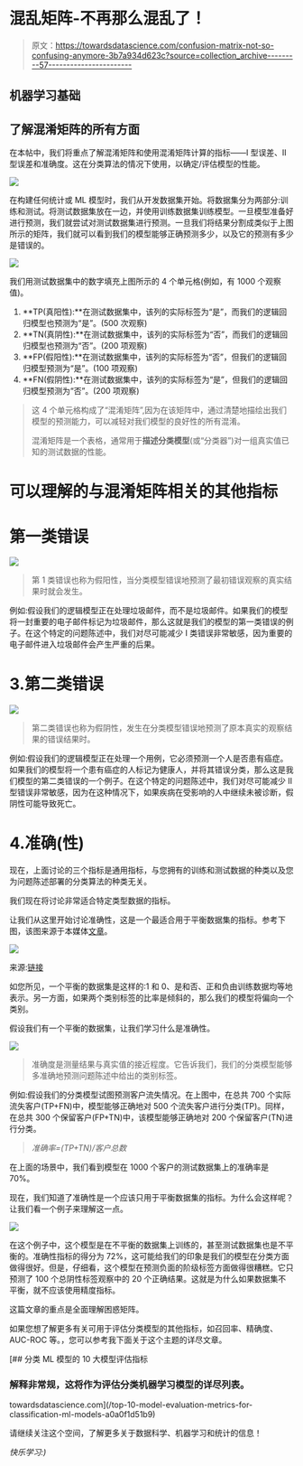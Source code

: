 # 混乱矩阵-不再那么混乱了！

> 原文：<https://towardsdatascience.com/confusion-matrix-not-so-confusing-anymore-3b7a934d623c?source=collection_archive---------57----------------------->

## 机器学习基础

## 了解混淆矩阵的所有方面

在本帖中，我们将重点了解混淆矩阵和使用混淆矩阵计算的指标——I 型误差、II 型误差和准确度。这在分类算法的情况下使用，以确定/评估模型的性能。

![](img/a0ee6a815bfa808f33be73e08f578d57.png)

在构建任何统计或 ML 模型时，我们从开发数据集开始。将数据集分为两部分:训练和测试。将测试数据集放在一边，并使用训练数据集训练模型。一旦模型准备好进行预测，我们就尝试对测试数据集进行预测。一旦我们将结果分割成类似于上图所示的矩阵，我们就可以看到我们的模型能够正确预测多少，以及它的预测有多少是错误的。

![](img/38fe816c83e2adcd04d1654adb17ef18.png)

我们用测试数据集中的数字填充上图所示的 4 个单元格(例如，有 1000 个观察值)。

1.  **TP(真阳性):**在测试数据集中，该列的实际标签为“是”，而我们的逻辑回归模型也预测为“是”。(500 次观察)
2.  **TN(真阴性):**在测试数据集中，该列的实际标签为“否”，而我们的逻辑回归模型也预测为“否”。(200 项观察)
3.  **FP(假阳性):**在测试数据集中，该列的实际标签为“否”，但我们的逻辑回归模型预测为“是”。(100 项观察)
4.  **FN(假阴性):**在测试数据集中，该列的实际标签为“是”，但我们的逻辑回归模型预测为“否”。(200 项观察)

> 这 4 个单元格构成了“混淆矩阵”,因为在该矩阵中，通过清楚地描绘出我们模型的预测能力，可以减轻对我们模型的良好性的所有混淆。
> 
> 混淆矩阵是一个表格，通常用于**描述分类模型**(或“分类器”)对一组真实值已知的测试数据的性能。

# 可以理解的与混淆矩阵相关的其他指标

# 第一类错误

![](img/47062764b16c48847c1609bb361029c8.png)

> 第 1 类错误也称为假阳性，当分类模型错误地预测了最初错误观察的真实结果时就会发生。

例如:假设我们的逻辑模型正在处理垃圾邮件，而不是垃圾邮件。如果我们的模型将一封重要的电子邮件标记为垃圾邮件，那么这就是我们的模型的第一类错误的例子。在这个特定的问题陈述中，我们对尽可能减少 I 类错误非常敏感，因为重要的电子邮件进入垃圾邮件会产生严重的后果。

# 3.第二类错误

![](img/ebd8539eed7af6963f7999b00369602e.png)

> 第二类错误也称为假阴性，发生在分类模型错误地预测了原本真实的观察结果的错误结果时。

例如:假设我们的逻辑模型正在处理一个用例，它必须预测一个人是否患有癌症。如果我们的模型将一个患有癌症的人标记为健康人，并将其错误分类，那么这是我们模型的第二类错误的一个例子。在这个特定的问题陈述中，我们对尽可能减少 II 型错误非常敏感，因为在这种情况下，如果疾病在受影响的人中继续未被诊断，假阴性可能导致死亡。

# 4.准确(性)

现在，上面讨论的三个指标是通用指标，与您拥有的训练和测试数据的种类以及您为问题陈述部署的分类算法的种类无关。

我们现在将讨论非常适合特定类型数据的指标。

让我们从这里开始讨论准确性，这是一个最适合用于平衡数据集的指标。参考下图，该图来源于本媒体[文章](https://medium.com/analytics-vidhya/what-is-balance-and-imbalance-dataset-89e8d7f46bc5)。

![](img/103c5bd12e795c3ecab4d9fa11f7cfd8.png)

来源:[链接](https://medium.com/analytics-vidhya/what-is-balance-and-imbalance-dataset-89e8d7f46bc5)

如您所见，一个平衡的数据集是这样的:1 和 0、是和否、正和负由训练数据均等地表示。另一方面，如果两个类别标签的比率是倾斜的，那么我们的模型将偏向一个类别。

假设我们有一个平衡的数据集，让我们学习什么是准确性。

![](img/8ad9ad6f4cb7d4dec290362e5927f77a.png)

> 准确度是测量结果与真实值的接近程度。它告诉我们，我们的分类模型能够多准确地预测问题陈述中给出的类别标签。

例如:假设我们的分类模型试图预测客户流失情况。在上图中，在总共 700 个实际流失客户(TP+FN)中，模型能够正确地对 500 个流失客户进行分类(TP)。同样，在总共 300 个保留客户(FP+TN)中，该模型能够正确地对 200 个保留客户(TN)进行分类。

> *准确率=(TP+TN)/客户总数*

在上面的场景中，我们看到模型在 1000 个客户的测试数据集上的准确率是 70%。

现在，我们知道了准确性是一个应该只用于平衡数据集的指标。为什么会这样呢？让我们看一个例子来理解这一点。

![](img/888004835ba5ed4f3b19a23c969ac1e2.png)

在这个例子中，这个模型是在不平衡的数据集上训练的，甚至测试数据集也是不平衡的。准确性指标的得分为 72%，这可能给我们的印象是我们的模型在分类方面做得很好。但是，仔细看，这个模型在预测负面的阶级标签方面做得很糟糕。它只预测了 100 个总阴性标签观察中的 20 个正确结果。这就是为什么如果数据集不平衡，就不应该使用精度指标。

这篇文章的重点是全面理解困惑矩阵。

如果您想了解更多有关可用于评估分类模型的其他指标，如召回率、精确度、AUC-ROC 等。，您可以参考我下面关于这个主题的详尽文章。

[](/top-10-model-evaluation-metrics-for-classification-ml-models-a0a0f1d51b9) [## 分类 ML 模型的 10 大模型评估指标

### 解释非常规，这将作为评估分类机器学习模型的详尽列表。

towardsdatascience.com](/top-10-model-evaluation-metrics-for-classification-ml-models-a0a0f1d51b9) 

请继续关注这个空间，了解更多关于数据科学、机器学习和统计的信息！

*快乐学习:)*